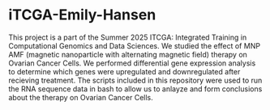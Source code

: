 # iTCGA-Emily-Hansen
This project is a part of the Summer 2025 ITCGA: Integrated Training in Computational Genomics and Data Sciences. We studied the effect of MNP AMF (magnetic nanoparticle with alternating magnetic field) therapy on Ovarian Cancer Cells. We performed differential gene expression analysis to determine which genes were upregulated and downregulated after recieving treatment. The scripts included in this repository were used to run the RNA sequence data in bash to allow us to anlayze and form conclusions about the therapy on Ovarian Cancer Cells. 
